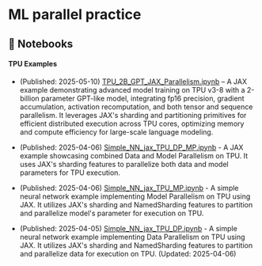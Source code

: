 # ML parallel practice

## 📝 Notebooks

#### TPU Examples

* (Published: 2025-05-10) [TPU_2B_GPT_JAX_Parallelism.ipynb](https://github.com/JLAI162/ML_parallel_practice/blob/main/TPU_2B_GPT_JAX_Parallelism.ipynb) – A JAX example demonstrating advanced model training on TPU v3-8 with a 2-billion parameter GPT-like model, integrating fp16 precision, gradient accumulation, activation recomputation, and both tensor and sequence parallelism. It leverages JAX's sharding and partitioning primitives for efficient distributed execution across TPU cores, optimizing memory and compute efficiency for large-scale language modeling.

* (Published: 2025-04-06) [Simple_NN_jax_TPU_DP_MP.ipynb](https://github.com/JLAI162/ML_parallel_practice/blob/main/Simple_NN_jax_TPU_DP_MP.ipynb) - A JAX example showcasing combined Data and Model Parallelism on TPU. It uses JAX's sharding features to parallelize both data and model parameters for TPU execution.

* (Published: 2025-04-06) [Simple_NN_jax_TPU_MP.ipynb](https://github.com/JLAI162/ML_parallel_practice/blob/main/Simple_NN_jax_TPU_MP.ipynb) - A simple neural network example implementing Model Parallelism on TPU using JAX. It utilizes JAX's sharding and NamedSharding features to partition and parallelize model's parameter for execution on TPU. 

* (Published: 2025-04-05) [Simple_NN_jax_TPU_DP.ipynb](https://github.com/JLAI162/ML_parallel_practice/blob/main/Simple_NN_jax_TPU_DP.ipynb) - A simple neural network example implementing Data Parallelism on TPU using JAX. It utilizes JAX's sharding and NamedSharding features to partition and parallelize data for execution on TPU. (Updated: 2025-04-06)
